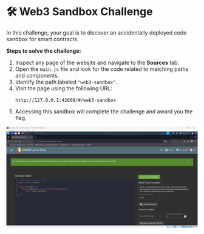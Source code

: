# 🛠️ Web3 Sandbox Challenge

In this challenge, your goal is to discover an accidentally deployed code sandbox for smart contracts.

**Steps to solve the challenge:**

1. Inspect any page of the website and navigate to the **Sources** tab.
2. Open the `main.js` file and look for the code related to matching paths and components.
3. Identify the path labeled `"web3-sandbox"`.
4. Visit the page using the following URL:
   ```
   http://127.0.0.1:42000/#/web3-sandbox
   ```
5. Accessing this sandbox will complete the challenge and award you the flag.

![alt text](<Screenshot 2024-09-09 065129.png>)
